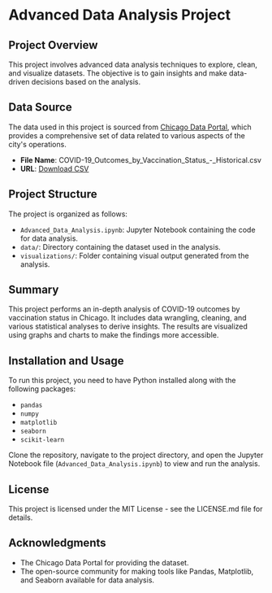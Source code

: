 # Advanced Data Analysis Project

## Project Overview
This project involves advanced data analysis techniques to explore, clean, and visualize datasets. The objective is to gain insights and make data-driven decisions based on the analysis.

## Data Source
The data used in this project is sourced from [Chicago Data Portal](https://data.cityofchicago.org/), which provides a comprehensive set of data related to various aspects of the city's operations.

- **File Name**: COVID-19_Outcomes_by_Vaccination_Status_-_Historical.csv
- **URL**: [Download CSV](https://data.cityofchicago.org/Health-Human-Services/COVID-19-Outcomes-by-Vaccination-Status-Historical/cfws-u8jf)

## Project Structure
The project is organized as follows:

- `Advanced_Data_Analysis.ipynb`: Jupyter Notebook containing the code for data analysis.
- `data/`: Directory containing the dataset used in the analysis.
- `visualizations/`: Folder containing visual output generated from the analysis.

## Summary
This project performs an in-depth analysis of COVID-19 outcomes by vaccination status in Chicago. It includes data wrangling, cleaning, and various statistical analyses to derive insights. The results are visualized using graphs and charts to make the findings more accessible.

## Installation and Usage
To run this project, you need to have Python installed along with the following packages:

- `pandas`
- `numpy`
- `matplotlib`
- `seaborn`
- `scikit-learn`

Clone the repository, navigate to the project directory, and open the Jupyter Notebook file (`Advanced_Data_Analysis.ipynb`) to view and run the analysis.

## License
This project is licensed under the MIT License - see the LICENSE.md file for details.

## Acknowledgments
- The Chicago Data Portal for providing the dataset.
- The open-source community for making tools like Pandas, Matplotlib, and Seaborn available for data analysis.

